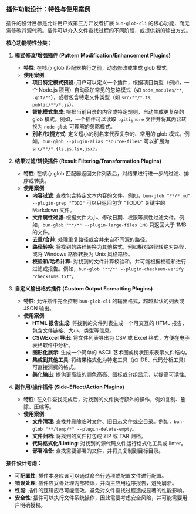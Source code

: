 ### **插件功能设计：特性与使用案例**

插件的设计目标是允许用户或第三方开发者扩展 `bun-glob-cli` 的核心功能，而无需修改其源代码。插件可以介入文件查找过程的不同阶段，或提供新的输出方式。

**核心功能特性分类：**

1.  **模式修改/增强插件 (Pattern Modification/Enhancement Plugins)**
    *   **特性**: 在核心 glob 匹配器执行之前，动态修改或生成 glob 模式。
    *   **使用案例**:
        *   **项目特定模式预设**: 用户可以定义一个插件，根据项目类型（例如，一个 Node.js 项目）自动添加常见的忽略模式（如 `node_modules/**`, `.git/**`），或者包含特定文件类型（如 `src/**/*.ts`, `public/**/*.js`）。
        *   **智能模式生成**: 根据当前目录的内容或特定规则，自动生成更复杂的 glob 模式。例如，一个插件可以读取 `.gitignore` 文件并将其内容转换为 `node-glob` 可理解的忽略模式。
        *   **别名/快捷方式**: 定义短小的别名来代表复杂的、常用的 glob 模式。例如，`bun-glob --plugin-alias "source-files"` 可以扩展为 `src/**/*.{ts,js,tsx,jsx}`。

2.  **结果过滤/转换插件 (Result Filtering/Transformation Plugins)**
    *   **特性**: 在核心 glob 匹配器返回文件列表后，对结果进行进一步的过滤、排序或转换。
    *   **使用案例**:
        *   **内容过滤**: 查找包含特定文本内容的文件。例如，`bun-glob "**/*.md" --plugin-grep "TODO"` 可以只返回包含 "TODO" 关键字的 Markdown 文件。
        *   **文件属性过滤**: 根据文件大小、修改日期、权限等属性过滤文件。例如，`bun-glob "**/*" --plugin-large-files 1MB` 只返回大于 1MB 的文件。
        *   **去重/合并**: 处理重复路径或合并来自不同源的路径。
        *   **路径转换**: 将找到的路径转换为其他格式，例如相对路径转绝对路径，或将 Windows 路径转换为 Unix 风格路径。
        *   **校验和/哈希计算**: 对找到的文件计算校验和，并可能根据校验和进行过滤或报告。例如，`bun-glob "**/*" --plugin-checksum-verify "checksums.txt"`。

3.  **自定义输出格式插件 (Custom Output Formatting Plugins)**
    *   **特性**: 允许插件完全控制 `bun-glob-cli` 的输出格式，超越默认的列表或 JSON 输出。
    *   **使用案例**:
        *   **HTML 报告生成**: 将找到的文件列表生成一个可交互的 HTML 报告，包含文件链接、大小、类型等信息。
        *   **CSV/Excel 导出**: 将文件列表导出为 CSV 或 Excel 格式，方便在电子表格软件中分析。
        *   **图形化展示**: 生成一个简单的 ASCII 艺术图或树状图来表示文件结构。
        *   **集成到其他工具**: 将结果格式化为特定工具（如 IDE、代码分析工具）可直接消费的格式。
        *   **美化输出**: 提供更高级的颜色高亮、图标或分组显示，以提高可读性。

4.  **副作用/操作插件 (Side-Effect/Action Plugins)**
    *   **特性**: 在文件查找完成后，对找到的文件执行额外的操作，例如复制、删除、压缩等。
    *   **使用案例**:
        *   **文件清理**: 查找并删除临时文件、旧日志文件或空目录。例如，`bun-glob "**/temp/*" --plugin-delete-empty`。
        *   **文件归档**: 将找到的文件打包成 ZIP 或 TAR 归档。
        *   **代码格式化/Linting**: 对找到的源代码文件运行格式化工具或 linter。
        *   **部署准备**: 查找需要部署的文件，并将其复制到目标目录。

**插件设计考虑：**

*   **可配置性**: 插件本身应该可以通过命令行选项或配置文件进行配置。
*   **错误处理**: 插件应妥善处理内部错误，并向主应用程序报告，避免崩溃。
*   **性能**: 插件的逻辑应尽可能高效，避免对文件查找过程造成显著的性能影响。
*   **安全性**: 插件可以执行文件系统操作，因此需要考虑安全风险，并可能需要用户明确授权。